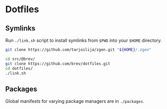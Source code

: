 # Dotfiles

## Symlinks

Run `./link.sh` script to install symlinks from `$PWD` into your `$HOME` 
directory.

```sh
git clone https://github.com/tarjoilija/zgen.git "${HOME}/.zgen"

cd src/@brev/
git clone https://github.com/brev/dotfiles.git
cd dotfiles/
./link.sh
```

## Packages

Global manifests for varying package managers are in `./packages`.
